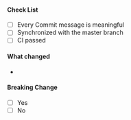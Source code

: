 #### Check List
- [ ] Every Commit message is meaningful
- [ ] Synchronized with the master branch
- [ ] CI passed

#### What changed
-

#### Breaking Change
- [ ] Yes
- [ ] No
